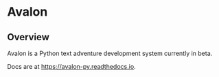 # Avalon
## Overview
Avalon is a Python text adventure development system currently in beta.

Docs are at https://avalon-py.readthedocs.io.